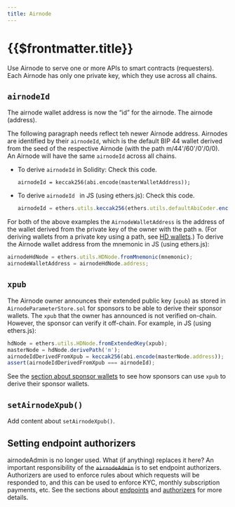 ```yaml
---
title: Airnode
---
```


# {{$frontmatter.title}}

<TocHeader />
<TOC class="table-of-contents" :include-level="[2,3]" />

Use Airnode to serve one or more APIs to smart contracts (requesters). Each Airnode has only one private key, which they use across all chains.

## `airnodeId`

<Fix>The airnode wallet address is now the “id” for the airnode. The airnode (address).</Fix>

<Fix>The following paragraph needs reflect teh newer Airnode address.</Fix>
Airnodes are identified by their `airnodeId`, which is the default BIP 44 wallet derived from the seed of the respective Airnode (with the path m/44'/60'/0'/0/0). An Airnode will have the same `airnodeId` across all chains.

- To derive `airnodeId` in Solidity:
    <FixInline>Check this code.</FixInline>
    ```solidity
    airnodeId = keccak256(abi.encode(masterWalletAddress));
    ```

- To derive `airnodeId ` in JS (using ethers.js):
    <FixInline>Check this code.</FixInline>
    ```js
    airnodeId = ethers.utils.keccak256(ethers.utils.defaultAbiCoder.encode(['address'], [masterWalletAddress]));
    ```

For both of the above examples the `AirnodeWalletAddress` is the address of the wallet derived from the private key of the owner with the path `m`. (For deriving wallets from a private key using a path, see [HD wallets](https://github.com/ethereumbook/ethereumbook/blob/develop/05wallets.asciidoc#hd_wallets).) To derive the Airnode wallet address from the mnemonic in JS (using ethers.js):

```js
airnodeHdNode = ethers.utils.HDNode.fromMnemonic(mnemonic);
airnodeWalletAddress = airnodeHdNode.address;
```

## `xpub`

The Airnode owner announces their extended public key (`xpub`) as stored in `AirnodeParameterStore.sol` for sponsors to be able to derive their sponsor wallets. The `xpub` that the owner has announced is not verified on-chain. However, the sponsor can verify it off-chain. For example, in JS (using ethers.js):

```js
hdNode = ethers.utils.HDNode.fromExtendedKey(xpub);
masterNode = hdNode.derivePath('m');
airnodeIdDerivedFromXpub = keccak256(abi.encode(masterNode.address));
assert(airnodeIdDerivedFromXpub === airnodeId);
```

See the [section about sponsor wallets](sponsor-wallet.md) to see how sponsors can use `xpub` to derive their sponsor wallets.

## `setAirnodeXpub()`
<Fix>Add content about `setAirnodeXpub()`.</Fix> 

## Setting endpoint authorizers
<Fix>airnodeAdmin is no longer used. What (if anything) replaces it here?</Fix>
An important responsibility of the ~~`airnodeAdmin`~~ is to set endpoint authorizers. Authorizers are used to enforce rules about which requests will be responded to, and this can be used to enforce KYC, monthly subscription payments, etc. See the sections about [endpoints](endpoint.md) and [authorizers](authorizer.md) for more details.

